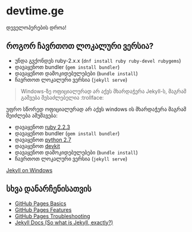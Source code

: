 # devtime.ge
დეველოპერების დროა!

## როგორ ჩავრთოთ ლოკალური ვერსია?
- უნდა გვქონდეს ruby-2.x.x (`dnf install ruby ruby-devel rubygems`)
- დავაყენოთ bundler (`gem install bundler`)
- დავაყენოთ დამოკიდებულებები (`bundle install`)
- ჩავრთოთ ლოკალური ვერსია (`jekyll serve`)

> Windows-ზე ოფიციალურად არ აქვს მხარდაჭერა Jekyll-ს, მაგრამ გაშვება შესაძლებელია :trollface:

უფრო სწორედ ოფიციალურად არ აქვს windows ის მხარდაჭერა მაგრამ შეიძლება ამუშავება:
- დავაყენოთ [ruby 2.2.3](http://rubyinstaller.org/)
- დავაყენოთ bundler (`gem install bundler`)
- დავაყენოთ [python 2.7](https://www.python.org/)
- დავაყენოთ [devkit](http://rubyinstaller.org/add-ons/devkit/)
- დავაყენოთ დამოკიდებულებები (`bundle install`)
- ჩავრთოთ ლოკალური ვერსია (`jekyll serve`)

[Jekyll on Windows](http://jekyllrb.com/docs/windows)

## სხვა დანარჩენისათვის
- [GitHub Pages Basics](https://help.github.com/categories/github-pages-basics/)
- [GitHub Pages Features](https://help.github.com/categories/github-pages-features/)
- [GitHub Pages Troubleshooting](https://help.github.com/categories/github-pages-troubleshooting/)
- [Jekyll Docs (So what is Jekyll, exactly?)](http://jekyllrb.com/docs/home/)
